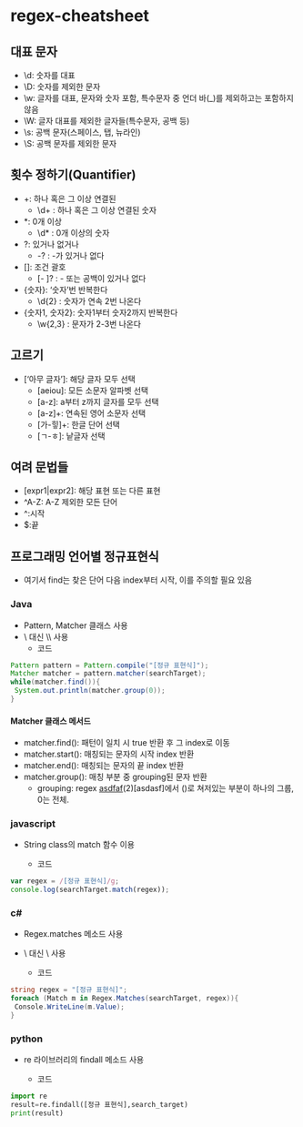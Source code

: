 # regex-cheatsheet

## 대표 문자
- \d: 숫자를 대표
- \D: 숫자를 제외한 문자
- \w: 글자를 대표, 문자와 숫자 포함, 특수문자 중 언더 바(_)를 제외하고는 포함하지 않음
- \W: 글자 대표를 제외한 글자들(특수문자, 공백 등)
- \s: 공백 문자(스페이스, 탭, 뉴라인)
- \S: 공백 문자를 제외한 문자
## 횟수 정하기(Quantifier)
- +: 하나 혹은 그 이상 연결된
  * \d+ : 하나 혹은 그 이상 연결된 숫자
- *: 0개 이상
  * \d* : 0개 이상의 숫자
- ?: 있거나 없거나
  * -? : -가 있거나 없다
- []: 조건 괄호
  * [- ]? : - 또는 공백이 있거나 없다
- {숫자}: ‘숫자’번 반복한다
  * \d{2} : 숫자가 연속 2번 나온다
- {숫자1, 숫자2}: 숫자1부터 숫자2까지 반복한다
  * \w{2,3} : 문자가 2-3번 나온다
## 고르기
- [‘아무 글자’]: 해당 글자 모두 선택
  * [aeiou]: 모든 소문자 알파벳 선택
  * [a-z]: a부터 z까지 글자를 모두 선택
  * [a-z]+: 연속된 영어 소문자 선택
  * [가-힣]+: 한글 단어 선택
  * [ㄱ-ㅎ]: 낱글자 선택
## 여려 문법들
- [expr1|expr2]: 해당 표현 또는 다른 표현 
- ^A-Z: A-Z 제외한 모든 단어
- ^:시작
- $:끝
## 프로그래밍 언어별 정규표현식
- 여기서 find는 찾은 단어 다음 index부터 시작, 이를 주의할 필요 있음
### Java
- Pattern, Matcher 클래스 사용
- \ 대신 \\\\ 사용
  * 코드  
~~~java
Pattern pattern = Pattern.compile("[정규 표현식]");  
Matcher matcher = pattern.matcher(searchTarget);  
while(matcher.find()){  
 System.out.println(matcher.group(0));  
}  
~~~
#### Matcher 클래스 메서드
- matcher.find(): 패턴이 일치 시 true 반환 후 그 index로 이동
- matcher.start(): 매칭되는 문자의 시작 index 반환
- matcher.end(): 매칭되는 문자의 끝 index 반환
- matcher.group(): 매칭 부분 중 grouping된 문자 반환
  - grouping: regex [asdfaf](1)(2)[asdasf]에서 ()로 쳐저있는 부분이 하나의 그룹, 0는 전체.

### javascript
- String class의 match 함수 이용

  * 코드  
~~~javascript
var regex = /[정규 표현식]/g;  
console.log(searchTarget.match(regex));
~~~

### c#
- Regex.matches 메소드 사용
- \ 대신 \\ 사용

  * 코드  
~~~c#
string regex = "[정규 표현식]";
foreach (Match m in Regex.Matches(searchTarget, regex)){  
 Console.WriteLine(m.Value);  
}
~~~

### python
- re 라이브러리의 findall 메소드 사용

  * 코드
~~~python
import re  
result=re.findall([정규 표현식],search_target)  
print(result)
~~~

